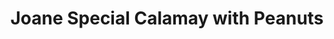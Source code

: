---
title: "Joane Special Calamay with Peanuts"
url: /albuquerque/joane-special-calamay-with-peanuts/
shop: Warenhaus
---